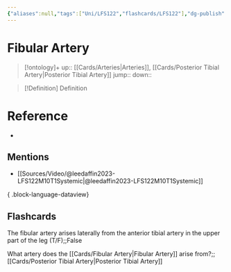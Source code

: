 ```yaml
---
{"aliases":null,"tags":["Uni/LFS122","flashcards/LFS122"],"dg-publish":true,"permalink":"/cards/fibular-artery/","dgPassFrontmatter":true}
---
```


# Fibular Artery

> [!ontology]+
> up:: [[Cards/Arteries\|Arteries]], [[Cards/Posterior Tibial Artery\|Posterior Tibial Artery]]
> jump:: 
> down:: 

> [!Definition] Definition

# Reference

- 

## Mentions

- [[Sources/Video/@leedaffin2023-LFS122M10T1Systemic\|@leedaffin2023-LFS122M10T1Systemic]]

{ .block-language-dataview}

## Flashcards

The fibular artery arises laterally from the anterior tibial artery in the upper part of the leg (T/F);;False
<!--SR:!2023-10-26,2,150-->

What artery does the [[Cards/Fibular Artery\|Fibular Artery]] arise from?;;[[Cards/Posterior Tibial Artery\|Posterior Tibial Artery]]
<!--SR:!2023-10-25,1,130-->